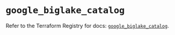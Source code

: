 # `google_biglake_catalog`

Refer to the Terraform Registry for docs: [`google_biglake_catalog`](https://registry.terraform.io/providers/hashicorp/google/5.24.0/docs/resources/biglake_catalog).

